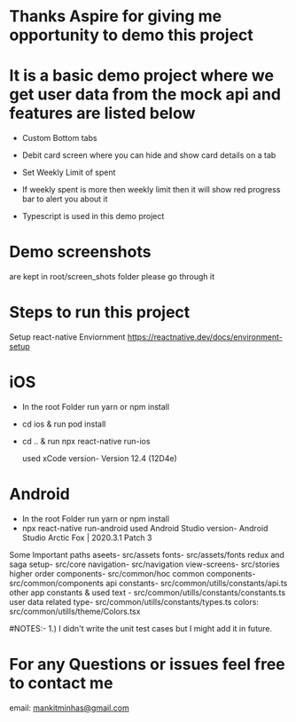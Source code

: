 # Thanks Aspire for giving me opportunity to demo this project

# It is a basic demo project where we get user data from the mock api and features are listed below
- Custom Bottom tabs
- Debit card screen where you can hide and show card details on a tab
- Set Weekly Limit of spent
- If weekly spent is more then weekly limit then it will show red progress bar to alert you about it

- Typescript is used in this demo project

# Demo screenshots
are kept in root/screen_shots folder please go through it

# Steps to run this project
Setup react-native Enviornment 
https://reactnative.dev/docs/environment-setup

# iOS
- In the root Folder run
  yarn or npm install
- cd ios & run
  pod install
- cd .. & run
  npx react-native run-ios
  
  used xCode version- Version 12.4 (12D4e)
  
#  Android
- In the root Folder run
  yarn or npm install
- npx react-native run-android
used Android Studio version- Android Studio Arctic Fox | 2020.3.1 Patch 3

Some Important paths
aseets- src/assets 
fonts- src/assets/fonts
redux and saga setup- src/core
navigation- src/navigation
view-screens- src/stories
higher order components- src/common/hoc
common components- src/common/components
api constants- src/common/utills/constants/api.ts
other app constants & used text - src/common/utills/constants/constants.ts
user data related type- src/common/utills/constants/types.ts
colors: src/common/utills/theme/Colors.tsx

#NOTES:-
1.) I didn't write the unit test cases but I might add it in future.

# For any Questions or issues feel free to contact me 
email: mankitminhas@gmail.com
